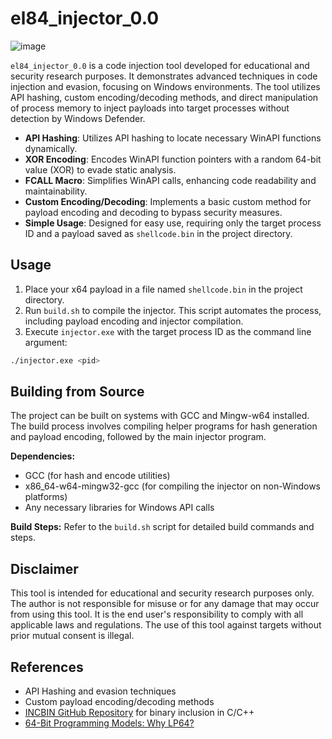 # el84_injector_0.0

![image](https://github.com/rat-c/el84_injector_0.0/assets/89196953/547e42a1-4090-47c5-910a-02713f6477b5)

`el84_injector_0.0` is a code injection tool developed for educational and security research purposes. It demonstrates advanced techniques in code injection and evasion, focusing on Windows environments. The tool utilizes API hashing, custom encoding/decoding methods, and direct manipulation of process memory to inject payloads into target processes without detection by Windows Defender.

- **API Hashing**: Utilizes API hashing to locate necessary WinAPI functions dynamically.
- **XOR Encoding**: Encodes WinAPI function pointers with a random 64-bit value (XOR) to evade static analysis.
- **FCALL Macro**: Simplifies WinAPI calls, enhancing code readability and maintainability.
- **Custom Encoding/Decoding**: Implements a basic custom method for payload encoding and decoding to bypass security measures.
- **Simple Usage**: Designed for easy use, requiring only the target process ID and a payload saved as `shellcode.bin` in the project directory.

## Usage
1. Place your x64 payload in a file named `shellcode.bin` in the project directory.
2. Run `build.sh` to compile the injector. This script automates the process, including payload encoding and injector compilation.
3. Execute `injector.exe` with the target process ID as the command line argument:

```bash
./injector.exe <pid>
```

## Building from Source
The project can be built on systems with GCC and Mingw-w64 installed. The build process involves compiling helper programs for hash generation and payload encoding, followed by the main injector program.

**Dependencies:**
- GCC (for hash and encode utilities)
- x86_64-w64-mingw32-gcc (for compiling the injector on non-Windows platforms)
- Any necessary libraries for Windows API calls

**Build Steps:**
Refer to the `build.sh` script for detailed build commands and steps.

## Disclaimer
This tool is intended for educational and security research purposes only. The author is not responsible for misuse or for any damage that may occur from using this tool. It is the end user's responsibility to comply with all applicable laws and regulations. The use of this tool against targets without prior mutual consent is illegal.

## References
- API Hashing and evasion techniques
- Custom payload encoding/decoding methods
- [INCBIN GitHub Repository](https://github.com/graphitemaster/incbin) for binary inclusion in C/C++
- [64-Bit Programming Models: Why LP64?](https://unix.org/version2/whatsnew/lp64_wp.html)
